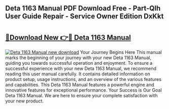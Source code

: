 ## Deta 1163 Manual PDF Download Free - Part-Qlh User Guide Repair - Service Owner Edition DxKkt

# <h2><a href="http://cf21866.oget.top/?id=Deta+1163+Manual">🔗Download New 👉🔴 Deta 1163 Manual</a></h2>

[![Deta 1163 Manual new download](https://i.imgur.com/5g1atiW.png)](http://cf21866.oget.top/?id=Deta+1163+Manual)
Your Journey Begins Here This manual marks the beginning of your journey with your new Deta 1163 Manual, guiding you towards successful operation and enjoyment. To ensure a successful experience with your new Deta 1163 Manual, we recommend reading this user manual carefully. It contains detailed information on product setup, usage instructions, and an overview of the various features and capabilities. This Deta 1163 Manual features a powerful engine and innovative features for exceptional performance. Your Success is Our Goal Deta 1163 Manual. We are here to ensure your complete satisfaction with your new product.

